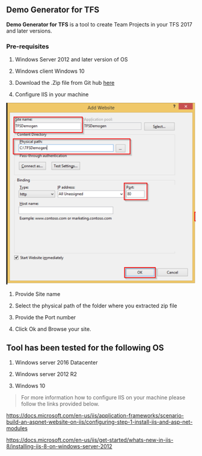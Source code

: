 ## Demo Generator for TFS

**Demo Generator for TFS** is a tool to create Team Projects in your TFS 2017 and later versions.

### Pre-requisites
1. 	Windows Server 2012 and later version of OS

1. 	Windows client Windows 10

1. Download the .Zip file from Git hub [here](https://raw.githubusercontent.com/Akshayvh94/TFSDemogenerator/master/TfsDG_Publish.zip)

1. Configure IIS in your machine


<img src="Images\iisConfigure.png" alt="iisconfigure"></img>

1. Provide Site name

1. Select the physical path of the folder where you extracted zip file

1. Provide the Port number

1. Click Ok and Browse your site.

## Tool has been tested for the following OS

1. Windows server 2016 Datacenter

1. Windows server 2012 R2

1. Windows 10

> For more information how to configure IIS on your machine please follow the links provided below.

https://docs.microsoft.com/en-us/iis/application-frameworks/scenario-build-an-aspnet-website-on-iis/configuring-step-1-install-iis-and-asp-net-modules


https://docs.microsoft.com/en-us/iis/get-started/whats-new-in-iis-8/installing-iis-8-on-windows-server-2012


